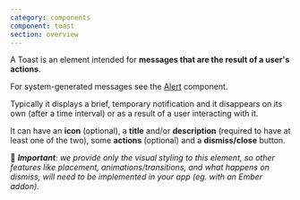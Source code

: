 ```yaml
---
category: components
component: toast
section: overview
---
```


A Toast is an element intended for **messages that are the result of a user's actions**.

For system-generated messages see the [Alert](/components/alert/01_overview/) component.

Typically it displays a brief, temporary notification and it disappears on its own (after a time interval) or as a result of a user interacting with it.

It can have an **icon** (optional), a **title** and/or **description** (required to have at least one of the two), some **actions** (optional) and a **dismiss/close** button.

🚨 _**Important**: we provide only the visual styling to this element, so other features like placement, animations/transitions, and what happens on dismiss, will need to be implemented in your app (eg. with an Ember addon)._